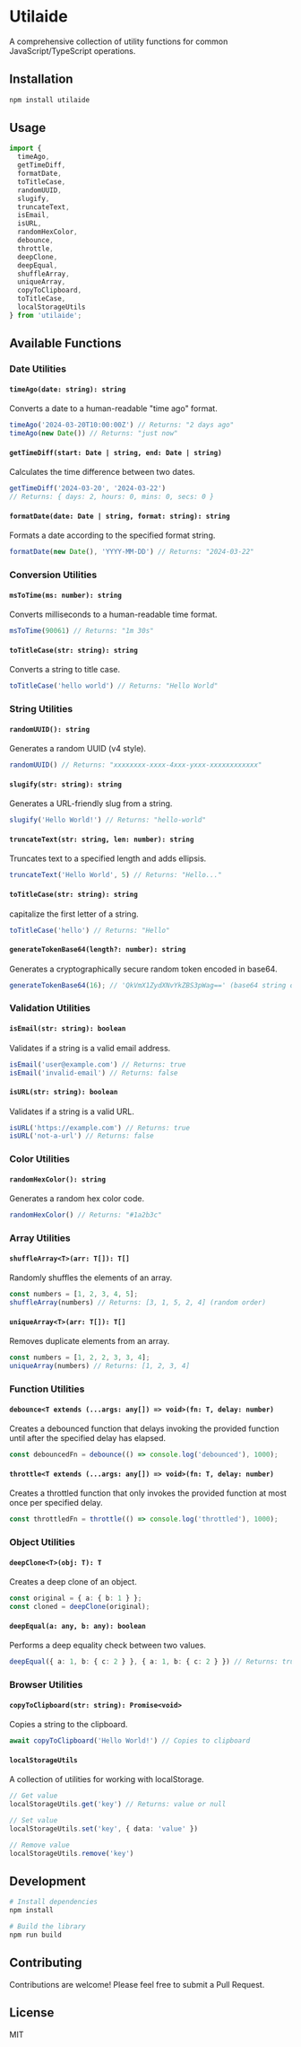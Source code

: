 # Utilaide

A comprehensive collection of utility functions for common JavaScript/TypeScript operations.

## Installation

```bash
npm install utilaide
```

## Usage

```typescript
import { 
  timeAgo,
  getTimeDiff,
  formatDate,
  toTitleCase,
  randomUUID,
  slugify,
  truncateText,
  isEmail,
  isURL,
  randomHexColor,
  debounce,
  throttle,
  deepClone,
  deepEqual,
  shuffleArray,
  uniqueArray,
  copyToClipboard,
  toTitleCase,
  localStorageUtils
} from 'utilaide';
```

## Available Functions

### Date Utilities

#### `timeAgo(date: string): string`
Converts a date to a human-readable "time ago" format.

```typescript
timeAgo('2024-03-20T10:00:00Z') // Returns: "2 days ago"
timeAgo(new Date()) // Returns: "just now"
```

#### `getTimeDiff(start: Date | string, end: Date | string)`
Calculates the time difference between two dates.

```typescript
getTimeDiff('2024-03-20', '2024-03-22') 
// Returns: { days: 2, hours: 0, mins: 0, secs: 0 }
```

#### `formatDate(date: Date | string, format: string): string`
Formats a date according to the specified format string.

```typescript
formatDate(new Date(), 'YYYY-MM-DD') // Returns: "2024-03-22"
```

### Conversion Utilities

#### `msToTime(ms: number): string`
Converts milliseconds to a human-readable time format.

```typescript
msToTime(90061) // Returns: "1m 30s"
```

#### `toTitleCase(str: string): string`
Converts a string to title case.

```typescript
toTitleCase('hello world') // Returns: "Hello World"
```

### String Utilities

#### `randomUUID(): string`
Generates a random UUID (v4 style).

```typescript
randomUUID() // Returns: "xxxxxxxx-xxxx-4xxx-yxxx-xxxxxxxxxxxx"
```

#### `slugify(str: string): string`
Generates a URL-friendly slug from a string.

```typescript
slugify('Hello World!') // Returns: "hello-world"
```

#### `truncateText(str: string, len: number): string`
Truncates text to a specified length and adds ellipsis.

```typescript
truncateText('Hello World', 5) // Returns: "Hello..."
```

#### `toTitleCase(str: string): string`
capitalize the first letter of a string.

```typescript
toTitleCase('hello') // Returns: "Hello"
```

#### `generateTokenBase64(length?: number): string`
Generates a cryptographically secure random token encoded in base64.

```typescript
generateTokenBase64(16); // 'QkVmX1ZydXNvYkZBS3pWag==' (base64 string of 16 random bytes)
```

### Validation Utilities

#### `isEmail(str: string): boolean`
Validates if a string is a valid email address.

```typescript
isEmail('user@example.com') // Returns: true
isEmail('invalid-email') // Returns: false
```

#### `isURL(str: string): boolean`
Validates if a string is a valid URL.

```typescript
isURL('https://example.com') // Returns: true
isURL('not-a-url') // Returns: false
```

### Color Utilities

#### `randomHexColor(): string`
Generates a random hex color code.

```typescript
randomHexColor() // Returns: "#1a2b3c"
```

### Array Utilities

#### `shuffleArray<T>(arr: T[]): T[]`
Randomly shuffles the elements of an array.

```typescript
const numbers = [1, 2, 3, 4, 5];
shuffleArray(numbers) // Returns: [3, 1, 5, 2, 4] (random order)
```

#### `uniqueArray<T>(arr: T[]): T[]`
Removes duplicate elements from an array.

```typescript
const numbers = [1, 2, 2, 3, 3, 4];
uniqueArray(numbers) // Returns: [1, 2, 3, 4]
```

### Function Utilities

#### `debounce<T extends (...args: any[]) => void>(fn: T, delay: number)`
Creates a debounced function that delays invoking the provided function until after the specified delay has elapsed.

```typescript
const debouncedFn = debounce(() => console.log('debounced'), 1000);
```

#### `throttle<T extends (...args: any[]) => void>(fn: T, delay: number)`
Creates a throttled function that only invokes the provided function at most once per specified delay.

```typescript
const throttledFn = throttle(() => console.log('throttled'), 1000);
```

### Object Utilities

#### `deepClone<T>(obj: T): T`
Creates a deep clone of an object.

```typescript
const original = { a: { b: 1 } };
const cloned = deepClone(original);
```

#### `deepEqual(a: any, b: any): boolean`
Performs a deep equality check between two values.

```typescript
deepEqual({ a: 1, b: { c: 2 } }, { a: 1, b: { c: 2 } }) // Returns: true
```

### Browser Utilities

#### `copyToClipboard(str: string): Promise<void>`
Copies a string to the clipboard.

```typescript
await copyToClipboard('Hello World!') // Copies to clipboard
```

#### `localStorageUtils`
A collection of utilities for working with localStorage.

```typescript
// Get value
localStorageUtils.get('key') // Returns: value or null

// Set value
localStorageUtils.set('key', { data: 'value' })

// Remove value
localStorageUtils.remove('key')
```

## Development

```bash
# Install dependencies
npm install

# Build the library
npm run build
```

## Contributing

Contributions are welcome! Please feel free to submit a Pull Request.

## License

MIT


